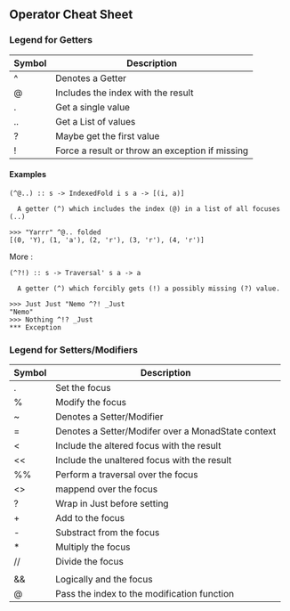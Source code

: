 ## Operator Cheat Sheet

### Legend for Getters

| Symbol | Description                                     |
| ------ | ----------------------------------------------- |
| ^      | Denotes a Getter                                |
| @      | Includes the index with the result              |
| .      | Get a single value                              |
| ..     | Get a List of values                            |
| ?      | Maybe get the first value                       |
| !      | Force a result or throw an exception if missing |

#### Examples

```
(^@..) :: s -> IndexedFold i s a -> [(i, a)]

  A getter (^) which includes the index (@) in a list of all focuses (..)

>>> "Yarrr" ^@.. folded
[(0, 'Y), (1, 'a'), (2, 'r'), (3, 'r'), (4, 'r')]
```

More :

```
(^?!) :: s -> Traversal' s a -> a

  A getter (^) which forcibly gets (!) a possibly missing (?) value.

>>> Just Just "Nemo ^?! _Just
"Nemo"
>>> Nothing ^!? _Just
*** Exception
```

### Legend for Setters/Modifiers

| Symbol | Description                                        |
| ------ | -----------------------------------------------    |
| .      | Set the focus                                      |
| %      | Modify the focus                                   |
| ~      | Denotes a Setter/Modifier                          |
| =      | Denotes a Setter/Modifer over a MonadState context |
| <      | Include the altered focus with the result          |
| <<     | Include the unaltered focus with the result        |
| %%     | Perform a traversal over the focus                 |
| <>     | mappend over the focus                             |
| ?      | Wrap in Just before setting                        |
| +      | Add to the focus                                   |
| -      | Substract from the focus                           |
| *      | Multiply the focus                                 |
| //     | Divide the focus                                   |
| ||     | Logically or the focus                             |
| &&     | Logically and the focus                            |
| @      | Pass the index to the modification function        |
